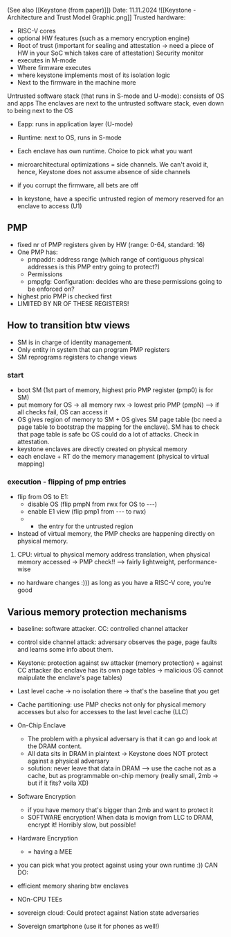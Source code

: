 (See also [[Keystone (from paper)]])
Date: 11.11.2024
![[Keystone - Architecture and Trust Model Graphic.png]]
Trusted hardware: 
- RISC-V cores
- optional HW features (such as a memory encryption engine)
- Root of trust (important for sealing and attestation -> need a piece of HW in your SoC which takes care of attestation)
Security monitor
- executes in M-mode
- Where firmware executes
- where keystone implements most of its isolation logic
- Next to the firmware in the machine more

Untrusted software stack (that runs in S-mode and U-mode): consists of OS and apps
The enclaves are next to the untrusted software stack, even down to being next to the OS
- Eapp: runs in application layer (U-mode)
- Runtime: next to OS, runs in S-mode
- Each enclave has own runtime. Choice to pick what you want


- microarchitectural optimizations = side channels. We can't avoid it, hence, Keystone does not assume absence of side channels
- if you corrupt the firmware, all bets are off
- In keystone, have a specific untrusted region of memory reserved for an enclave to access (U1)
## PMP
- fixed nr of PMP registers given by HW (range: 0-64, standard: 16)
- One PMP has: 
	- pmpaddr: address range (which range of contiguous physical addresses is this PMP entry going to protect?)
	- Permissions
	- pmpgfg: Configuration: decides who are these permissions going to be enforced on?
- highest prio PMP is checked first 
- LIMITED BY NR OF THESE REGISTERS!

## How to transition btw views
 - SM is in charge of identity management. 
 - Only entity in system that can program PMP registers
 - SM reprograms registers to change views
### start
- boot SM (1st part of memory, highest prio PMP register (pmp0) is for SM)
- put memory for OS -> all memory rwx -> lowest prio PMP (pmpN) --> if all checks fail, OS can access it
- OS gives region of memory to SM + OS gives SM page table (bc need a page table to bootstrap the mapping for the enclave). SM has to check that page table is safe bc OS could do a lot of attacks. Check in attestation. 
- keystone enclaves are directly created on physical memory
- each enclave + RT do the memory management (physical to virtual mapping)
### execution - flipping of pmp entries
- flip from OS to E1:
	- disable OS (flip pmpN from rwx for OS to ---)
	- enable E1 view (flip pmp1 from --- to rwx)
	- + the entry for the untrusted region
- Instead of virtual memory, the PMP checks are happening directly on physical memory.

1. CPU: virtual to physical memory address translation, when physical memory accessed -> PMP check!! --> fairly lightweight, performance-wise

- no hardware changes :))) as long as you have a RISC-V core, you're good
## Various memory protection mechanisms
- baseline: software attacker. CC: controlled channel attacker
- control side channel attack: adversary observes the page, page faults and learns some info about them. 
- Keystone: protection against sw attacker (memory protection) + against CC attacker (bc enclave has its own page tables -> malicious OS cannot maipulate the enclave's page tables)
- Last level cache -> no isolation there -> that's the baseline that you get
- Cache partitioning: use PMP checks not only for physical memory accesses but also for accesses to the last level cache (LLC)
- On-Chip Enclave
	- The problem with a physical adversary is that it can go and look at the DRAM content. 
	- All data sits in DRAM in plaintext -> Keystone does NOT protect against a physical adversary
	- solution: never leave that data in DRAM --> use the cache not as a cache, but as programmable on-chip memory (really small, 2mb -> but if it fits? voila XD)
- Software Encryption
	- if you have memory that's bigger than 2mb and want to protect it
	- SOFTWARE encryption! When data is movign from LLC to DRAM, encrypt it! Horribly slow, but possible!
- Hardware Encryption
	- = having a MEE

- you can pick what you protect against using your own runtime :))
CAN DO: 
- efficient memory sharing btw enclaves
- NOn-CPU TEEs
- sovereign cloud: Could protect against Nation state adversaries
- Sovereign smartphone (use it for phones as well!)